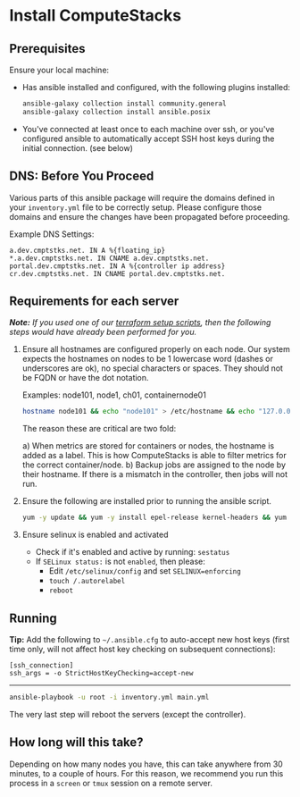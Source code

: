 # Install ComputeStacks

## Prerequisites

Ensure your local machine:
  * Has ansible installed and configured, with the following plugins installed:

      ```bash
      ansible-galaxy collection install community.general
      ansible-galaxy collection install ansible.posix
      ```

  * You've connected at least once to each machine over ssh, or you've configured ansible to automatically accept SSH host keys during the initial connection. (see below)

## DNS: Before You Proceed

Various parts of this ansible package will require the domains defined in your `inventory.yml` file to be correctly setup. Please configure those domains and ensure the changes have been propagated before proceeding.

Example DNS Settings:

```
a.dev.cmptstks.net. IN A %{floating_ip}
*.a.dev.cmptstks.net. IN CNAME a.dev.cmptstks.net.
portal.dev.cmptstks.net. IN A %{controller ip address}
cr.dev.cmptstks.net. IN CNAME portal.dev.cmptstks.net.
```

## Requirements for each server

_**Note:** If you used one of our [terraform setup scripts](https://github.com/ComputeStacks?q=terraform&type=&language=), then the following steps would have already been performed for you._

1. Ensure all hostnames are configured properly on each node.
   Our system expects the hostnames on nodes to be 1 lowercase word (dashes or underscores are ok), no special characters or spaces. They should not be FQDN or have the dot notation.

   Examples: node101, node1, ch01, containernode01

   ```bash
   hostname node101 && echo "node101" > /etc/hostname && echo "127.0.0.1 node101" >> /etc/hosts
   ```

   The reason these are critical are two fold:

    a) When metrics are stored for containers or nodes, the hostname is added as a label. This is how ComputeStacks is able to filter metrics for the correct container/node.
    b) Backup jobs are assigned to the node by their hostname. If there is a mismatch in the controller, then jobs will not run.

2. Ensure the following are installed prior to running the ansible script.

    ```bash
    yum -y update && yum -y install epel-release kernel-headers && yum -y install ansible
    ```

3. Ensure selinux is enabled and activated

    * Check if it's enabled and active by running: `sestatus`
    * If `SELinux status:` is not `enabled`, then please:
      * Edit `/etc/selinux/config` and set `SELINUX=enforcing`
      * `touch /.autorelabel`
      * `reboot`

## Running


**Tip:** Add the following to `~/.ansible.cfg` to auto-accept new host keys (first time only, will not affect host key checking on subsequent connections):

```
[ssh_connection]
ssh_args = -o StrictHostKeyChecking=accept-new
```

***

```bash
ansible-playbook -u root -i inventory.yml main.yml
```

The very last step will reboot the servers (except the controller).


## How long will this take?

Depending on how many nodes you have, this can take anywhere from 30 minutes, to a couple of hours. For this reason, we recommend you run this process in a `screen` or `tmux` session on a remote server.
